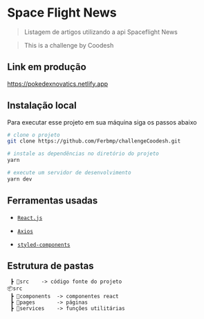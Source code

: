 # Space Flight News

> Listagem de artigos utilizando a api Spaceflight News

> This is a challenge by Coodesh

## Link em produção

https://pokedexnovatics.netlify.app

## Instalação local

Para executar esse projeto em sua máquina siga os passos abaixo

```bash
# clone o projeto
git clone https://github.com/Ferbmp/challengeCoodesh.git

# instale as dependências no diretório do projeto
yarn

# execute um servidor de desenvolvimento
yarn dev
```

## Ferramentas usadas

- [`React.js`](https://pt-br.reactjs.org/)

- [`Axios`](https://axios-http.com/)

- [`styled-components`](https://styled-components.com/)

## Estrutura de pastas

```
 ┣ 📂src    -> código fonte do projeto
📦src
 ┣ 📂components  -> componentes react
 ┣ 📂pages       -> páginas
 ┣ 📂services    -> funções utilitárias
```

```

```
